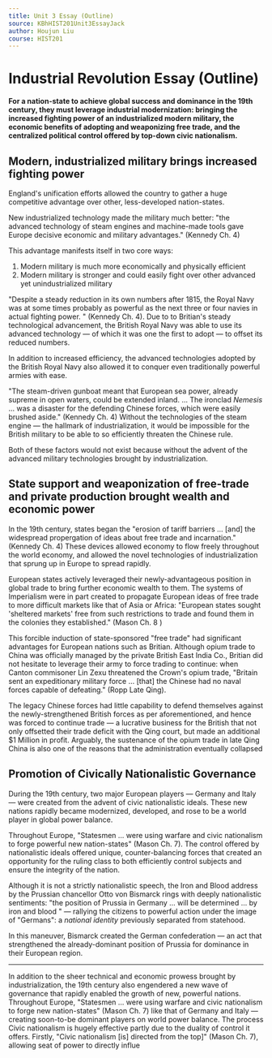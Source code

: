 ```yaml
---
title: Unit 3 Essay (Outline)
source: KBhHIST201Unit3EssayJack
author: Houjun Liu
course: HIST201
---
```


# Industrial Revolution Essay (Outline)
**For a nation-state to achieve global success and dominance in the 19th century, they must leverage industrial modernization: bringing the increased fighting power of an industrialized modern military, the economic benefits of adopting and weaponizing free trade, and the centralized political control offered by top-down civic nationalism.**

## Modern, industrialized military brings increased fighting power
England's unification efforts allowed the country to gather a huge competitive advantage over other, less-developed nation-states.

New industrialized technology made the military much better: "the advanced technology of steam engines and machine-made tools gave Europe decisive economic and military advantages." (Kennedy Ch. 4) 

This advantage manifests itself in two core ways: 

1) Modern military is much more economically and physically efficient
2) Modern military is stronger and could easily fight over other advanced yet unindustrialized military 

"Despite a steady reduction in its own numbers after 1815, the Royal Navy was at some times probably as powerful as the next three or four navies in actual fighting power. " (Kennedy Ch. 4). Due to to Britian's steady technological advancement, the British Royal Navy was able to use its advanced technology — of which it was one the first to adopt — to offset its reduced numbers.

In addition to increased efficiency, the advanced technologies adopted by the British Royal Navy also allowed it to conquer even traditionally powerful armies with ease.

"The steam-driven gunboat meant that European sea power, already supreme in open waters, could be extended inland. ... The ironclad _Nemesis_ ... was a disaster for the defending Chinese forces, which were easily brushed aside." (Kennedy Ch. 4) Without the technologies of the steam engine — the hallmark of industrialization, it would be impossible for the British military to be able to so efficiently threaten the Chinese rule.

Both of these factors would not exist because without the advent of the advanced military technologies brought by industrialization.

## State support and weaponization of free-trade and private production brought wealth and economic power
In the 19th century, states began the "erosion of tariff barriers ... [and] the widespread propergation of ideas about free trade and incarnation." (Kennedy Ch. 4) These devices allowed economy to flow freely throughout the world economy, and allowed the novel technologies of industrialization that sprung up in Europe to spread rapidly. 

European states actively leveraged their newly-advantageous position in global trade to bring further economic wealth to them. The systems of Imperialism were in part created to propagate European ideas of free trade to more difficult markets like that of Asia or Africa: "European states sought 'sheltered markets' free from such restrictions to trade and found them in the colonies they established." (Mason Ch. 8 )

This forcible induction of state-sponsored "free trade" had significant advantages for European nations such as Britian. Although opium trade to China was officially managed by the private British East India Co., Britian did not hesitate to leverage their army to force trading to continue: when Canton commisoner Lin Zexu threatened the Crown's opium trade, "Britain sent an expeditionary military force ... [that] the Chinese had no naval forces capable of defeating." (Ropp Late Qing). 

The legacy Chinese forces had little capability to defend themselves against the newly-strengthened British forces as per aforementioned, and hence was forced to continue trade — a lucrative business for the British that not only offsetted their trade deficit with the Qing court, but made an additional $1 Million in profit. Arguably, the sustenance of the opium trade in late Qing China is also one of the reasons that the administration eventually collapsed

## Promotion of Civically Nationalistic Governance
During the 19th century, two major European players — Germany and Italy — were created from the advent of civic nationalistic ideals. These new nations rapidly became modernized, developed, and rose to be a world player in global power balance.

Throughout Europe, "Statesmen ... were using warfare and civic nationalism to forge powerful new nation-states" (Mason Ch. 7). The control offered by nationalistic ideals offered unique, counter-balancing forces that created an opportunity for the ruling class to both efficiently control subjects and ensure the integrity of the nation.

Although it is not a strictly nationalistic speech, the Iron and Blood address by the Prussian chancellor Otto von Bismarck rings with deeply nationalistic sentiments: "the position of Prussia in Germany ... will be determined ... by iron and blood " — rallying the citizens to powerful action under the image of "Germans": a _national identity_ previously separated from statehood.

In this maneuver, Bismarck created the German confederation — an act that strengthened the already-dominant position of Prussia for dominance in their European region.

***

In addition to the sheer technical and economic prowess brought by industrialization, the 19th century also engendered a new wave of governance that rapidly enabled the growth of new, powerful nations. Throughout Europe, "Statesmen ... were using warfare and civic nationalism to forge new nation-states" (Mason Ch. 7) like that of Germany and Italy — creating soon-to-be dominant players on world power balance. The process Civic nationalism is hugely effective partly due to the duality of control it offers. Firstly, "Civic nationalism [is] directed from the top]" (Mason Ch. 7), allowing seat of power to directly influe
